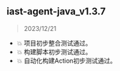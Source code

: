 ## iast-agent-java_v1.3.7

> 2023/12/21

- :collision: 项目初步整合测试通过。
- :collision: 构建脚本初步测试通过。
- :collision: 自动化构建Action初步测试通过。
